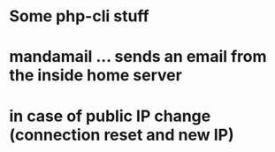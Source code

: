 # Some php-cli stuff
#
# mandamail ... sends an email from the inside home server 
#               in case of public IP change (connection reset and new IP)
